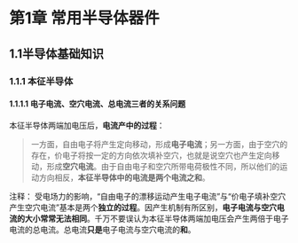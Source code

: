 # 第1章 常用半导体器件
## 1.1半导体基础知识
### 1.1.1 本征半导体
#### 1.1.1.1 电子电流、空穴电流、总电流三者的关系问题
本征半导体两端加电压后，**电流产中的过程**：  
> 一方面，自由电子将产生定向移动，形成**电子电流**；另一方面，由于空穴的存在，价电子将按一定的方向依次填补空穴，也就是说空穴也产生定向移动，形成**空穴电流**。由于自由电子和空穴所带电荷极性不同，所以他们的运动方向相反，**本征半导体中的电流是两个电流之和**。

注释：
受电场力的影响，“自由电子的漂移运动产生电子电流”与“价电子填补空穴产生空穴电流”基本是两个**独立的过程**。因产生机制有所区别，**电子电流与空穴电流的大小常常无法相同**。千万不要误认为本征半导体两端加电压会产生两倍于电子电流的总电流。总电流**只是**电子电流与空穴电流的**和**。
